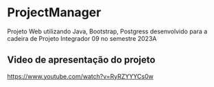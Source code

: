 # ProjectManager
Projeto Web utilizando Java, Bootstrap, Postgress desenvolvido para a cadeira de Projeto Integrador 09 no semestre 2023A

## Video de apresentação do projeto
https://www.youtube.com/watch?v=RyRZYYYCs0w
